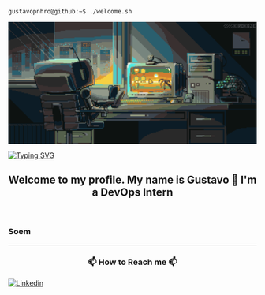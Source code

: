 ```console
gustavopnhro@github:~$ ./welcome.sh
```

<img src="./img/Welcome.gif" alt="Welcome" align="center"></img>

[![Typing SVG](https://readme-typing-svg.herokuapp.com?font=Fira+Code&duration=2000&pause=1000&color=448500&random=false&width=435&lines=My+name+is+Gustavo;and+I'm+Intern+DevOps)](https://git.io/typing-svg)

<h2 align="center">  Welcome to my profile. My name is Gustavo 🌲 I'm a DevOps Intern</h2>
<div>
⠀⠀<h3>Soem </h3>
<hr>
<h3 align="center">📫 How to Reach me 📫</h3>
<a href="https://www.linkedin.com/in/gustavo-pinheiro-0151b0274" target="_blank"> <img src="https://img.shields.io/badge/-LinkedIn-%230077B5?style=for-the-badge&logo=linkedin&logoColor=white)https://img.shields.io/badge/-LinkedIn-%230077B5?style=for-the badge&logo=linkedin&logoColor=white" alt="Linkedin" align="center" target="_blank"></img></a>


